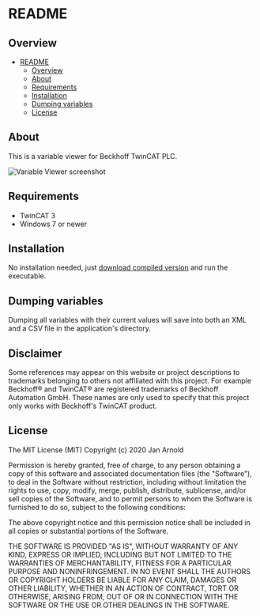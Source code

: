 # README #

## Overview ##
<!-- MarkdownTOC depth=0 -->

- [README](#readme)
  - [Overview](#overview)
  - [About](#about)
  - [Requirements](#requirements)
  - [Installation](#installation)
  - [Dumping variables](#dumping-variables)
  - [License](#license)

<!-- /MarkdownTOC -->

## About ##

This is a variable viewer for Beckhoff TwinCAT PLC.

![Variable Viewer screenshot](https://semper.space/tcvv/screenshot01.png "Variable Viewer")


## Requirements ##

* TwinCAT 3
* Windows 7 or newer


## Installation ##

No installation needed, just [download compiled version](https://github.com/coraxx/TwinCatVariableViewer/releases) and run the executable.

## Dumping variables ###

Dumping all variables with their current values will save into both an XML and a CSV file in the application's directory.

## Disclaimer ##
Some references may appear on this website or project descriptions to trademarks belonging to others not affiliated with this project. For example Beckhoff® and TwinCAT® are registered trademarks of Beckhoff Automation GmbH. These names are only used to specify that this project only works with Beckhoff's TwinCAT product.


## License ##

The MIT License (MIT)
Copyright (c) 2020 Jan Arnold

Permission is hereby granted, free of charge, to any person obtaining a copy of this software and associated documentation files (the "Software"), to deal in the Software without restriction, including without limitation the rights to use, copy, modify, merge, publish, distribute, sublicense, and/or sell copies of the Software, and to permit persons to whom the Software is furnished to do so, subject to the following conditions:

The above copyright notice and this permission notice shall be included in all copies or substantial portions of the Software.

THE SOFTWARE IS PROVIDED "AS IS", WITHOUT WARRANTY OF ANY KIND, EXPRESS OR IMPLIED, INCLUDING BUT NOT LIMITED TO THE WARRANTIES OF MERCHANTABILITY, FITNESS FOR A PARTICULAR PURPOSE AND NONINFRINGEMENT. IN NO EVENT SHALL THE AUTHORS OR COPYRIGHT HOLDERS BE LIABLE FOR ANY CLAIM, DAMAGES OR OTHER LIABILITY, WHETHER IN AN ACTION OF CONTRACT, TORT OR OTHERWISE, ARISING FROM, OUT OF OR IN CONNECTION WITH THE SOFTWARE OR THE USE OR OTHER DEALINGS IN THE SOFTWARE.
